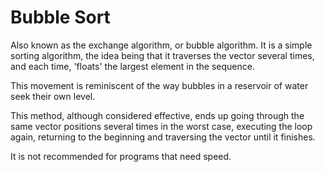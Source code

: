 # Bubble Sort

Also known as the exchange algorithm, or bubble algorithm. It is a simple sorting algorithm, the idea being that it traverses the vector several times, and each time, 'floats' the largest element in the sequence.

This movement is reminiscent of the way bubbles in a reservoir of water seek their own level.

This method, although considered effective, ends up going through the same vector positions several times in the worst case, executing the loop again, returning to the beginning and traversing the vector until it finishes.

It is not recommended for programs that need speed.